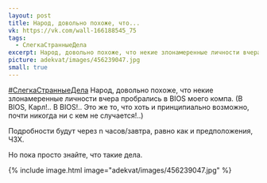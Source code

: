 ```yaml
---
layout: post
title: Народ, довольно похоже, что...
vk: https://vk.com/wall-166188545_75
tags:
  - СлегкаСтранныеДела
excerpt: Народ, довольно похоже, что некие злонамеренные личности вчера пробрались в BIOS моего компа. (В BIOS, Карл!.. В BIOS!.. Это же то, что хоть и принципиально возможно, почти никогда ни с кем не случается!..) Подробности будут через n часов/завтра, равно как и предположения, ЧЗХ. Но пока просто знайте, что такие дела.
picture: adekvat/images/456239047.jpg
small: true
---
```

[#СлегкаСтранныеДела](poisk.html#СлегкаСтранныеДела) Народ, довольно похоже, что некие злонамеренные личности вчера пробрались в BIOS моего компа. (В BIOS, Карл!.. В BIOS!.. Это же то, что хоть и принципиально возможно, почти никогда ни с кем не случается!..)

Подробности будут через n часов/завтра, равно как и предположения, ЧЗХ. 

Но пока просто знайте, что такие дела.

{% include image.html image="adekvat/images/456239047.jpg" %}